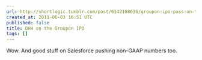 ```yaml
---
url: http://shortlogic.tumblr.com/post/6142108636/groupon-ipo-pass-on-this-deal
created_at: 2011-06-03 16:51 UTC
published: false
title: DHH on the Groupon IPO
tags: []
---
```


Wow. And good stuff on Salesforce pushing non-GAAP numbers too.
